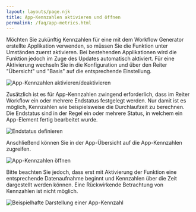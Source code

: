 ```yaml
---
layout: layouts/page.njk
title: App-Kennzahlen aktivieren und öffnen
permalink: /faq/app-metrics.html
---
```

Möchten Sie zukünftig Kennzahlen für eine mit dem Workflow Generator erstellte Applikation verwenden, so müssen Sie die Funktion unter Umständen zuerst aktivieren. Bei bestehenden Applikationen wird die Funktion jedoch im Zuge des Updates automatisch aktiviert. Für eine Aktivierung wechseln Sie in die Konfiguration und über den Reiter "Übersicht" und "Basis" auf die entsprechende Einstellung.

![](/images/2021-08-24-15_30_05-app-kennzahlen-aktivieren.png-greenshot-editor.png "App-Kennzahlen aktivieren/deaktivieren")

Zusätzlich ist es für App-Kennzahlen zwingend erforderlich, dass im Reiter Workflow ein oder mehrere Endstatus festgelegt werden. Nur damit ist es möglich, Kennzahlen wie beispielsweise die Durchlaufzeit zu berechnen. Die Endstatus sind in der Regel ein oder mehrere Status, in welchem ein App-Element fertig bearbeitet wurde.

![](/images/2021-08-24-15_31_07-window.png "Endstatus definieren")

Anschließend können Sie in der App-Übersicht auf die App-Kennzahlen zugreifen. 

![](/images/app-kennzahlen.png "App-Kennzahlen öffnen")

Bitte beachten Sie jedoch, dass erst mit Aktivierung der Funktion eine entsprechende Datenaufnahme beginnt und Kennzahlen über die Zeit dargestellt werden können. Eine Rückwirkende Betrachtung von Kennzahlen ist nicht möglich.

![](/images/app-kennzahlen-anzeige.png "Beispielhafte Darstellung einer App-Kennzahl")